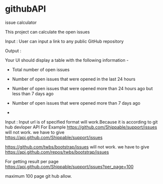 # githubAPI
issue calculator

This project can calculate the open issues

Input : User can input a link to any public GitHub repository

Output :

Your UI should display a table with the following information -

- Total number of open issues

- Number of open issues that were opened in the last 24 hours

- Number of open issues that were opened more than 24 hours ago but less than 7 days ago

- Number of open issues that were opened more than 7 days ago 
- 

Input :
Input url is of specified format will work.Because it is according to git hub devloper API
For Example 
https://github.com/Shippable/support/issues will not work.
we have to give https://api.github.com/Shippable/support/issues

https://github.com/twbs/bootstrap/issues will not work.
we have to give https://api.github.com/repos/twbs/bootstrap/issues

For getting result per page
https://api.github.com/Shippable/support/issues?per_page=100

maximum 100 page git hub allow.



